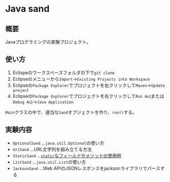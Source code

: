 # Java sand

## 概要

Javaプログラミングの実験プロジェクト。

## 使い方

1. Eclispeのワークスペースフォルダの下で`git clone`
2. Eclipseのメニューから`Import`→`Existing Projects into Workspace`
3. Eclipseの`Package Explorer`でプロジェクトを右クリックして`Maven`→`Update project`
4. Eclipseの`Package Explorer`でプロジェクトを右クリックして`Run As`(または`Debug As`)→`Java Application`

`Main`クラスの中で、適当な`Sand`オブジェクトを作り、`run()`する。

## 実験内容

- `OptionalSand` ...`java.util.Optional`の使い方
- `UriSand` ...URL文字列を組み立てる方法
- `StaticSand` ...[`static`なフィールドやメソッドの使用例](doc/static.md)
- `ListSand` ...`java.util.List`の使い方
- `JacksonSand` ...Web APIのJSONレスポンスをjacksonライブラリでパースする

